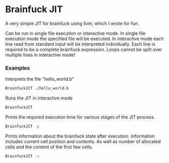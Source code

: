 # Brainfuck JIT
A very simple JIT for brainfuck using llvm, which I wrote for fun.

Can be run in single file execution or interactive mode.
In single file execution mode the specified file will be executed.
In interactive mode each line read from standard input will be interpreted individually. Each line is required 
to be a complete brainfuck expression. Loops cannot be split over multiple lines in interactive mode!

### Examples
Interprets the file "hello_world.b"
```bash
BrainfuckJIT ./hello_world.b
```

Runs the JIT in interactive mode
```bash
BrainfuckJIT
```

Prints the required execution time for various stages of the JIT process.
```bash
BrainfuckJIT -p
```

Prints information about the brainfuck state after execution.
Information includes current cell position and contents.
As well as number of allocated cells and the content of the first few cells.
```bash
BrainfuckJIT -s
```
